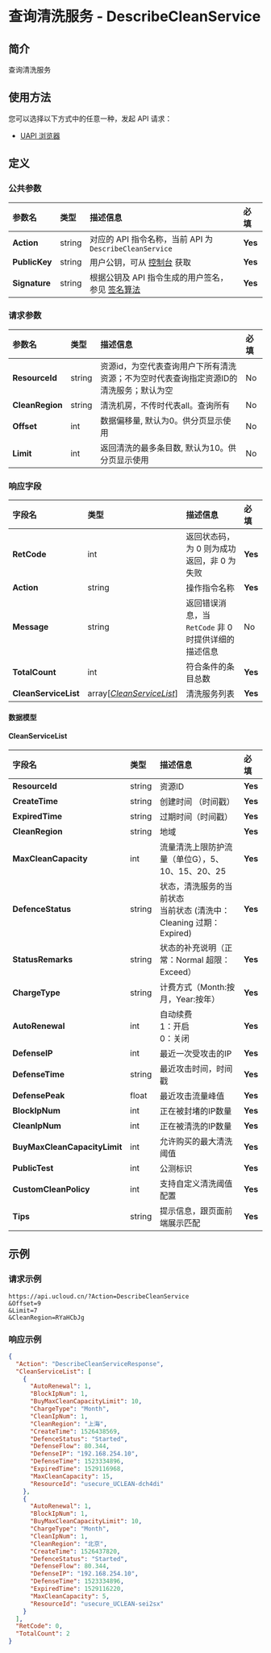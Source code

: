 # 查询清洗服务 - DescribeCleanService

## 简介

查询清洗服务






## 使用方法

您可以选择以下方式中的任意一种，发起 API 请求：
- [UAPI 浏览器](https://console.ucloud.cn/uapi/detail?id=DescribeCleanService)


## 定义

### 公共参数

| 参数名 | 类型 | 描述信息 | 必填 |
|:---|:---|:---|:---|
| **Action**     | string  | 对应的 API 指令名称，当前 API 为 `DescribeCleanService`                        | **Yes** |
| **PublicKey**  | string  | 用户公钥，可从 [控制台](https://console.ucloud.cn/uapi/apikey) 获取                                             | **Yes** |
| **Signature**  | string  | 根据公钥及 API 指令生成的用户签名，参见 [签名算法](api/summary/signature.md)  | **Yes** |

### 请求参数

| 参数名 | 类型 | 描述信息 | 必填 |
|:---|:---|:---|:---|
| **ResourceId** | string | 资源id，为空代表查询用户下所有清洗资源；不为空时代表查询指定资源ID的清洗服务；默认为空 |No|
| **CleanRegion** | string | 清洗机房，不传时代表all。查询所有 |No|
| **Offset** | int | 数据偏移量, 默认为0。供分页显示使用 |No|
| **Limit** | int | 返回清洗的最多条目数, 默认为10。供分页显示使用 |No|

### 响应字段

| 字段名 | 类型 | 描述信息 | 必填 |
|:---|:---|:---|:---|
| **RetCode** | int | 返回状态码，为 0 则为成功返回，非 0 为失败 |**Yes**|
| **Action** | string | 操作指令名称 |**Yes**|
| **Message** | string | 返回错误消息，当 `RetCode` 非 0 时提供详细的描述信息 |No|
| **TotalCount** | int | 符合条件的条目总数 |**Yes**|
| **CleanServiceList** | array[[*CleanServiceList*](#CleanServiceList)] | 清洗服务列表 |**Yes**|

#### 数据模型


#### CleanServiceList

| 字段名 | 类型 | 描述信息 | 必填 |
|:---|:---|:---|:---|
| **ResourceId** | string | 资源ID |**Yes**|
| **CreateTime** | string | 创建时间 （时间戳） |**Yes**|
| **ExpiredTime** | string | 过期时间（时间戳） |**Yes**|
| **CleanRegion** | string | 地域 |**Yes**|
| **MaxCleanCapacity** | int | 流量清洗上限防护流量（单位G），5、10、15、20、25 |**Yes**|
| **DefenceStatus** | string | 状态，清洗服务的当前状态<br />当前状态 (清洗中：Cleaning  过期：Expired) |**Yes**|
| **StatusRemarks** | string | 状态的补充说明（正常：Normal 超限：Exceed） |**Yes**|
| **ChargeType** | string | 计费方式（Month:按月，Year:按年） |**Yes**|
| **AutoRenewal** | int | 自动续费<br />1：开启<br />0：关闭 |**Yes**|
| **DefenseIP** | int | 最近一次受攻击的IP |**Yes**|
| **DefenseTime** | string | 最近攻击时间，时间戳 |**Yes**|
| **DefensePeak** | float | 最近攻击流量峰值 |**Yes**|
| **BlockIpNum** | int | 正在被封堵的IP数量 |**Yes**|
| **CleanIpNum** | int | 正在被清洗的IP数量 |**Yes**|
| **BuyMaxCleanCapacityLimit** | int | 允许购买的最大清洗阈值 |**Yes**|
| **PublicTest** | int | 公测标识 |**Yes**|
| **CustomCleanPolicy** | int | 支持自定义清洗阈值配置 |**Yes**|
| **Tips** | string | 提示信息，跟页面前端展示匹配 |**Yes**|

## 示例

### 请求示例
    
```
https://api.ucloud.cn/?Action=DescribeCleanService
&Offset=9
&Limit=7
&CleanRegion=RYaHCbJg
```

### 响应示例
    
```json
{
  "Action": "DescribeCleanServiceResponse",
  "CleanServiceList": [
    {
      "AutoRenewal": 1,
      "BlockIpNum": 1,
      "BuyMaxCleanCapacityLimit": 10,
      "ChargeType": "Month",
      "CleanIpNum": 1,
      "CleanRegion": "上海",
      "CreateTime": 1526438569,
      "DefenceStatus": "Started",
      "DefenseFlow": 80.344,
      "DefenseIP": "192.168.254.10",
      "DefenseTime": 1523334896,
      "ExpiredTime": 1529116968,
      "MaxCleanCapacity": 15,
      "ResourceId": "usecure_UCLEAN-dch4di"
    },
    {
      "AutoRenewal": 1,
      "BlockIpNum": 1,
      "BuyMaxCleanCapacityLimit": 10,
      "ChargeType": "Month",
      "CleanIpNum": 1,
      "CleanRegion": "北京",
      "CreateTime": 1526437820,
      "DefenceStatus": "Started",
      "DefenseFlow": 80.344,
      "DefenseIP": "192.168.254.10",
      "DefenseTime": 1523334896,
      "ExpiredTime": 1529116220,
      "MaxCleanCapacity": 5,
      "ResourceId": "usecure_UCLEAN-sei2sx"
    }
  ],
  "RetCode": 0,
  "TotalCount": 2
}
```





